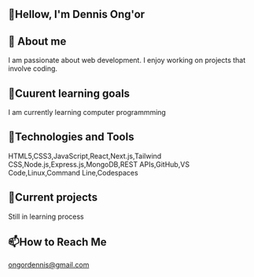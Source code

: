 ## 👋Hellow, I'm Dennis Ong'or
## 🌱 About me 
I am passionate about web development. I enjoy working on projects that involve coding.
## 🎯Cuurent learning goals
I am currently learning computer programmming
## 🔧Technologies and Tools
HTML5,CSS3,JavaScript,React,Next.js,Tailwind CSS,Node.js,Express.js,MongoDB,REST APIs,GitHub,VS Code,Linux,Command Line,Codespaces
## 📂Current projects
Still in learning process
## 📫How to Reach Me   
ongordennis@gmail.com  

